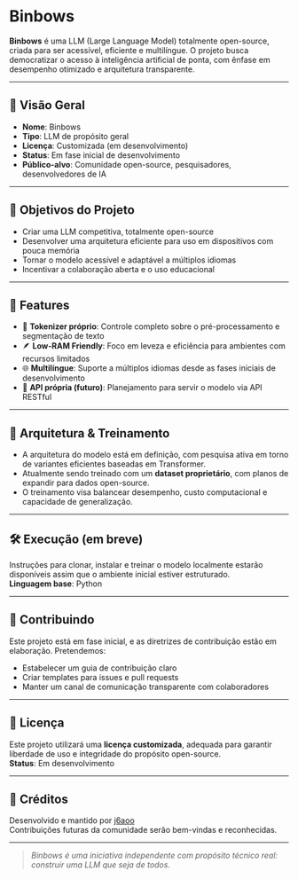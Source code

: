 # Binbows

**Binbows** é uma LLM (Large Language Model) totalmente open-source, criada para ser acessível, eficiente e multilíngue. O projeto busca democratizar o acesso à inteligência artificial de ponta, com ênfase em desempenho otimizado e arquitetura transparente.

---

## 🧾 Visão Geral

- **Nome**: Binbows  
- **Tipo**: LLM de propósito geral  
- **Licença**: Customizada (em desenvolvimento)  
- **Status**: Em fase inicial de desenvolvimento  
- **Público-alvo**: Comunidade open-source, pesquisadores, desenvolvedores de IA

---

## 🎯 Objetivos do Projeto

- Criar uma LLM competitiva, totalmente open-source
- Desenvolver uma arquitetura eficiente para uso em dispositivos com pouca memória
- Tornar o modelo acessível e adaptável a múltiplos idiomas
- Incentivar a colaboração aberta e o uso educacional

---

## 🚀 Features

- 🧠 **Tokenizer próprio**: Controle completo sobre o pré-processamento e segmentação de texto  
- 🪶 **Low-RAM Friendly**: Foco em leveza e eficiência para ambientes com recursos limitados  
- 🌐 **Multilíngue**: Suporte a múltiplos idiomas desde as fases iniciais de desenvolvimento  
- 📡 **API própria (futuro)**: Planejamento para servir o modelo via API RESTful

---

## 🧪 Arquitetura & Treinamento

- A arquitetura do modelo está em definição, com pesquisa ativa em torno de variantes eficientes baseadas em Transformer.
- Atualmente sendo treinado com um **dataset proprietário**, com planos de expandir para dados open-source.
- O treinamento visa balancear desempenho, custo computacional e capacidade de generalização.

---

## 🛠️ Execução (em breve)

Instruções para clonar, instalar e treinar o modelo localmente estarão disponíveis assim que o ambiente inicial estiver estruturado.  
**Linguagem base**: Python

---

## 🤝 Contribuindo

Este projeto está em fase inicial, e as diretrizes de contribuição estão em elaboração. Pretendemos:

- Estabelecer um guia de contribuição claro
- Criar templates para issues e pull requests
- Manter um canal de comunicação transparente com colaboradores

---

## 📄 Licença

Este projeto utilizará uma **licença customizada**, adequada para garantir liberdade de uso e integridade do propósito open-source.  
**Status**: Em desenvolvimento

---

## 👥 Créditos

Desenvolvido e mantido por [j6aoo](https://github.com/j6aoo)  
Contribuições futuras da comunidade serão bem-vindas e reconhecidas.

---

> _Binbows é uma iniciativa independente com propósito técnico real: construir uma LLM que seja de todos._
